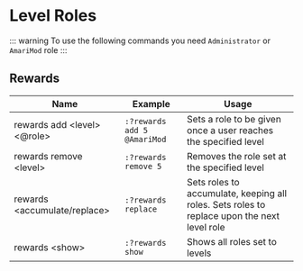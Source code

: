 # Level Roles

::: warning
To use the following commands you need `Administrator` or `AmariMod` role
:::

## Rewards

| Name                                        | Example                     | Usage                                                                                       |
| ------------------------------------------- | --------------------------- | ------------------------------------------------------------------------------------------- |
| rewards add &#60;level&#62; &#60;@role&#62; | `:?rewards add 5 @AmariMod` | Sets a role to be given once a user reaches the specified level                             |
| rewards remove &#60;level&#62;              | `:?rewards remove 5`        | Removes the role set at the specified level                                                 |
| rewards &#60;accumulate/replace&#62;        | `:?rewards replace`         | Sets roles to accumulate, keeping all roles. Sets roles to replace upon the next level role |
| rewards &#60;show&#62;                      | `:?rewards show`            | Shows all roles set to levels                                                               |
